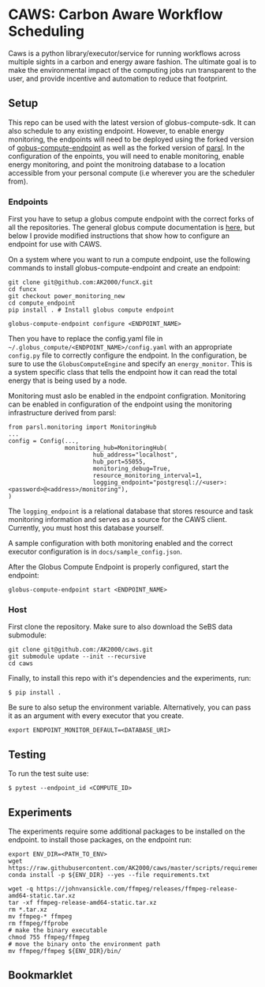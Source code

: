 # CAWS: Carbon Aware Workflow Scheduling
Caws is a python library/executor/service for running workflows across multiple sights in a carbon and energy aware fashion. The ultimate goal is to make the environmental impact of the computing jobs run transparent to the user, and provide incentive and automation to reduce that footprint.

## Setup
This repo can be used with the latest version of globus-compute-sdk. It can also schedule to any existing endpoint. However, to enable energy monitoring, the endpoints will need to be deployed using the forked version of [gobus-compute-endpoint](https://github.com/AK2000/funcX/tree/power_monitoring_new) as well as the forked version of [parsl](https://github.com/AK2000/parsl/tree/power-monitoring). In the configuration of the enpoints, you will need to enable monitoring, enable energy monitoring, and point the monitroing database to a location accessible from your personal compute (i.e wherever you are the scheduler from).

### Endpoints
First you have to setup a globus compute endpoint with the correct forks of all the repositories. The general globus compute documentation is [here](https://globus-compute.readthedocs.io/en/2.1.0/quickstart.html), but below I provide modified instructions that show how to configure an endpoint for use with CAWS. 

On a system where you want to run a compute endpoint, use the following commands to install globus-compute-endpoint and create an endpoint:
```
git clone git@github.com:AK2000/funcX.git
cd funcx
git checkout power_monitoring_new
cd compute_endpoint
pip install . # Install globus compute endpoint

globus-compute-endpoint configure <ENDPOINT_NAME>
```
Then you have to replace the config.yaml file in `~/.globus_compute/<ENDPOINT_NAME>/config.yaml` with an appropriate `config.py` file to correctly configure the endpoint. In the configuration, be sure to use the `GlobusComputeEngine` and specify an `energy_monitor`. This is a system specific class that tells the endpoint how it can read the total energy that is being used by a node.

Monitoring must aslo be enabled in the endpoint configration. Monitoring can be enabled in configuration of the endpoint using the monitoring infrastructure derived from parsl:

```
from parsl.monitoring import MonitoringHub
...
config = Config(...,
                monitoring_hub=MonitoringHub(
                        hub_address="localhost",
                        hub_port=55055,
                        monitoring_debug=True,
                        resource_monitoring_interval=1,
                        logging_endpoint="postgresql://<user>:<password>@<address>/monitoring"),
)
```
The `logging_endpoint` is a relational database that stores resource and task monitoring information and serves as a source for the CAWS client. Currently, you must host this database yourself.

A sample configuration with both monitoring enabled and the correct executor configuration is in `docs/sample_config.json`.

After the Globus Compute Endpoint is properly configured, start the endpoint:
```
globus-compute-endpoint start <ENDPOINT_NAME>
```

### Host
First clone the repository. Make sure to also download the SeBS data submodule:

```
git clone git@github.com:/AK2000/caws.git
git submodule update --init --recursive
cd caws
```

Finally, to install this repo with it's dependencies and the experiments, run:
```
$ pip install .
```
Be sure to also setup the environment variable. Alternatively, you can pass it as an argument with every executor that you create. 
```
export ENDPOINT_MONITOR_DEFAULT=<DATABASE_URI>
```

## Testing
To run the test suite use:
```
$ pytest --endpoint_id <COMPUTE_ID>
```

## Experiments
The experiments require some additional packages to be installed on the endpoint.
to install those packages, on the endpoint run:

```
export ENV_DIR=<PATH_TO_ENV>
wget https://raw.githubusercontent.com/AK2000/caws/master/scripts/requirements.txt
conda install -p ${ENV_DIR} --yes --file requirements.txt

wget -q https://johnvansickle.com/ffmpeg/releases/ffmpeg-release-amd64-static.tar.xz
tar -xf ffmpeg-release-amd64-static.tar.xz
rm *.tar.xz
mv ffmpeg-* ffmpeg
rm ffmpeg/ffprobe
# make the binary executable
chmod 755 ffmpeg/ffmpeg
# move the binary onto the environment path
mv ffmpeg/ffmpeg ${ENV_DIR}/bin/
```

## Bookmarklet

